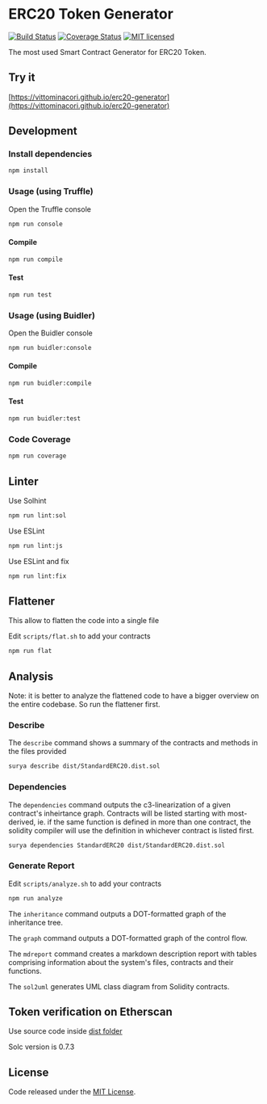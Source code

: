 # ERC20 Token Generator

[![Build Status](https://travis-ci.com/vittominacori/erc20-generator.svg?branch=master)](https://travis-ci.com/vittominacori/erc20-generator)
[![Coverage Status](https://coveralls.io/repos/github/vittominacori/erc20-generator/badge.svg?branch=master)](https://coveralls.io/github/vittominacori/erc20-generator?branch=master)
[![MIT licensed](https://img.shields.io/github/license/vittominacori/erc20-generator.svg)](https://github.com/vittominacori/erc20-generator/blob/master/LICENSE)

The most used Smart Contract Generator for ERC20 Token.

## Try it

[https://vittominacori.github.io/erc20-generator](https://vittominacori.github.io/erc20-generator)


## Development


### Install dependencies

```bash
npm install
```


### Usage (using Truffle)

Open the Truffle console

```bash
npm run console
```


#### Compile

```bash
npm run compile
```


#### Test

```bash
npm run test
```


### Usage (using Buidler)

Open the Buidler console

```bash
npm run buidler:console
```


#### Compile

```bash
npm run buidler:compile
```


#### Test

```bash
npm run buidler:test
```


### Code Coverage

```bash
npm run coverage
```


## Linter

Use Solhint

```bash
npm run lint:sol
```

Use ESLint

```bash
npm run lint:js
```

Use ESLint and fix

```bash
npm run lint:fix
```


## Flattener

This allow to flatten the code into a single file

Edit `scripts/flat.sh` to add your contracts

```bash
npm run flat
```


## Analysis

Note: it is better to analyze the flattened code to have a bigger overview on the entire codebase. So run the flattener first.

### Describe

The `describe` command shows a summary of the contracts and methods in the files provided

```bash
surya describe dist/StandardERC20.dist.sol
```

### Dependencies

The `dependencies` command outputs the c3-linearization of a given contract's inheirtance graph. Contracts will be listed starting with most-derived, ie. if the same function is defined in more than one contract, the solidity compiler will use the definition in whichever contract is listed first.

```bash
surya dependencies StandardERC20 dist/StandardERC20.dist.sol
```
### Generate Report

Edit `scripts/analyze.sh` to add your contracts

```bash
npm run analyze
```

The `inheritance` command outputs a DOT-formatted graph of the inheritance tree.

The `graph` command outputs a DOT-formatted graph of the control flow.

The `mdreport` command creates a markdown description report with tables comprising information about the system's files, contracts and their functions.

The `sol2uml` generates UML class diagram from Solidity contracts.


## Token verification on Etherscan

Use source code inside [dist folder](https://github.com/vittominacori/erc20-generator/blob/master/dist/)

Solc version is 0.7.3


## License

Code released under the [MIT License](https://github.com/vittominacori/erc20-generator/blob/master/LICENSE).
